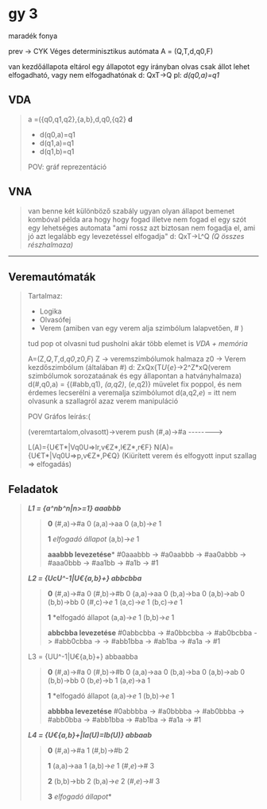 # gy 3

maradék fonya

prev -> CYK
Véges determinisztikus autómata
A = (Q,T,d,q0,F)

van kezdőállapota
eltárol egy állapotot
egy irányban olvas csak
állot lehet elfogadható, vagy nem elfogadhatónak
d: QxT->Q
pl: *d(q0,a)=q1*

## VDA

> a =({q0,q1,q2},{a,b},d,q0,{q2}
> **d**
>
> - d(q0,a)=q1
> - d(q1,a)=q1
> - d(q1,b)=q1
>
> POV: gráf reprezentáció

## VNA

> van benne két különböző szabály ugyan olyan állapot bemenet kombóval
> példa ara hogy hogy fogad illetve nem fogad el egy szót egy lehetséges automata
> "ami rossz azt biztosan nem fogadja el, ami jó azt legalább egy levezetéssel elfogadja"
> d: QxT->L^Q *(Q összes részhalmaza)*

---

## Veremautómaták
>
> Tartalmaz:
>
> - Logika
> - Olvasófej
> - Verem (amiben van egy verem alja szimbólum lalapvetően, # )
>
> tud pop ot olvasni
> tud pusholni akár több elemet is
> *VDA + memória*
>
> A=(Z,*Q*,*T*,d,*q0*,z0,*F*)
> Z -> veremszimbólumok halmaza
> z0 -> Verem kezdőszimbólum (általában #)
> d: ZxQx{T*U*{*e*}->2^Z\*xQ(verem szimbólumok sorozataának és egy állapontan a hatványhalmaza)
> d(#,q0,a) = {(#abb,q1), *(a,q2)*, (*e*,q2)}
> müvelet fix poppol, és nem érdemes lecserélni a veremalja szimbólumot
> d(a,q2,*e*) =
> itt nem olvasunk a szallagról azaz verem manipuláció
>
> POV Gráfos leírás:(
>
> (veremtartalom,olvasott)->verem push
> (#,a)->#a
> -------->
>
>L(A)={U€T\*|Vq0U=>lr,v€Z\*,l€Z*,r€F}
>N(A)={U€T\*|Vq0U=>p,v€Z\*,P€Q} (Kiürített verem és elfogyott input szallag => elfogadás)

## Feladatok
>
> ***L1 = {a^nb^n|n>=1} aaabbb***
>>
>> **0**
>> (#,a)->#a 0
>> (a,a)->aa 0
>> (a,b)->*e* 1
>>
>> **1** *elfogadó állapot*
>> (a,b)->*e* 1
>>
>> **aaabbb levezetése***
>> #0aaabbb -> #a0aabbb -> #aa0abbb -> #aaa0bbb -> #aa1bb -> #a1b -> #1
>>
> ***L2 = {UcU^-1|U€{a,b}+} abbcbba***
>>
>> **0**
>> (#,a)->#a 0
>> (#,b)->#b 0
>> (a,a)->aa 0
>> (b,a)->ba 0
>> (a,b)->ab 0
>> (b,b)->bb 0
>> (#,c)->*e* 1
>> (a,c)->*e* 1
>> (b,c)->*e* 1
>>
>> **1** *elfogadó állapot
>> (a,a)->*e* 1
>> (b,b)->*e* 1
>>
>> **abbcbba levezetése**
>> #0abbcbba -> #a0bbcbba -> #ab0bcbba -> #abb0cbba ->
>> -> #abb1bba -> #ab1ba -> #a1a -> #1
>>
> L3 = {UU^-1|U€{a,b}+} abbaabba
>>
>> **0**
>> (#,a)->#a 0
>> (#,b)->#b 0
>> (a,a)->aa 0
>> (b,a)->ba 0
>> (a,b)->ab 0
>> (b,b)->bb 0
>> (b,*e*)->b 1
>> (a,*e*)->a 1
>>
>> **1** *elfogadó állapot
>> (a,a)->*e* 1
>> (b,b)->*e* 1
>>
>> **abbbba levezetése**
>> #0abbbba -> #a0bbbba -> #ab0bbba -> #abb0bba -> #abb1bba -> #ab1ba -> #a1a -> #1
>>
> ***L4 = {U€{a,b}+|la(U)=lb(U)} abbaab***
>>
>> **0**
>> (#,a)->#a 1
>> (#,b)->#b 2
>>
>> **1**
>> (a,a)->aa 1
>> (a,b)->*e* 1
>> (#,*e*)-># 3
>>
>> **2**
>> (b,b)->bb 2
>> (b,a)->*e* 2
>> (#,*e*)-># 3
>>
>> **3** 
>> *elfogadó állapot**

